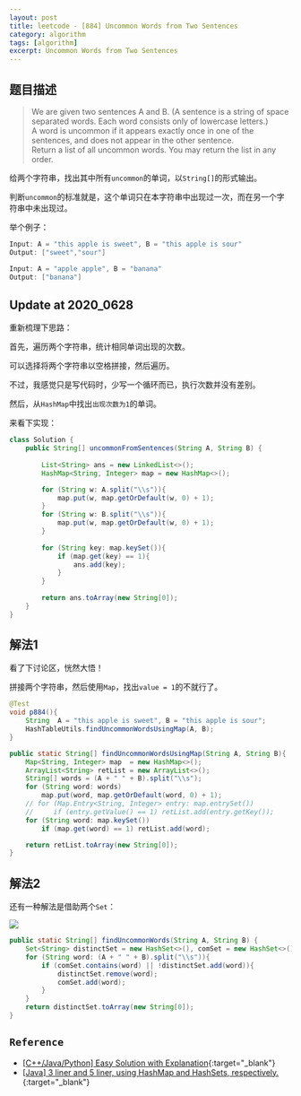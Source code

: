 ```yaml
---
layout: post
title: leetcode - [884] Uncommon Words from Two Sentences
category: algorithm
tags: [algorithm]
excerpt: Uncommon Words from Two Sentences
---
```


## 题目描述  

> We are given two sentences A and B.  (A sentence is a string of space separated words.  Each word consists only of lowercase letters.)  
> A word is uncommon if it appears exactly once in one of the sentences, and does not appear in the other sentence.  
> Return a list of all uncommon words. You may return the list in any order.  

给两个字符串，找出其中所有`uncommon`的单词，以`String[]`的形式输出。  

判断`uncommon`的标准就是，这个单词只在本字符串中出现过一次，而在另一个字符串中未出现过。  


举个例子：  

``` java
Input: A = "this apple is sweet", B = "this apple is sour"
Output: ["sweet","sour"]

Input: A = "apple apple", B = "banana"
Output: ["banana"]
```

## Update at 2020_0628  

重新梳理下思路：  

首先，遍历两个字符串，统计相同单词出现的次数。  

可以选择将两个字符串以空格拼接，然后遍历。  

不过，我感觉只是写代码时，少写一个循环而已，执行次数并没有差别。  

然后，从`HashMap`中找出`出现次数为1`的单词。  

来看下实现：  

``` java
class Solution {
    public String[] uncommonFromSentences(String A, String B) {
        
        List<String> ans = new LinkedList<>();
        HashMap<String, Integer> map = new HashMap<>();

        for (String w: A.split("\\s")){
            map.put(w, map.getOrDefault(w, 0) + 1);
        }
        for (String w: B.split("\\s")){
            map.put(w, map.getOrDefault(w, 0) + 1);
        }
        
        for (String key: map.keySet()){
            if (map.get(key) == 1){
                ans.add(key);
            }
        }
        
        return ans.toArray(new String[0]);
    }
}
```


## 解法1  

看了下讨论区，恍然大悟！  

拼接两个字符串，然后使用`Map`，找出`value = 1`的不就行了。  


``` java
@Test
void p884(){
    String  A = "this apple is sweet", B = "this apple is sour";
    HashTableUtils.findUncommonWordsUsingMap(A, B);
}

public static String[] findUncommonWordsUsingMap(String A, String B){
    Map<String, Integer> map  = new HashMap<>();
    ArrayList<String> retList = new ArrayList<>();
    String[] words = (A + " " + B).split("\\s");
    for (String word: words)
        map.put(word, map.getOrDefault(word, 0) + 1);
    // for (Map.Entry<String, Integer> entry: map.entrySet())
    //     if (entry.getValue() == 1) retList.add(entry.getKey());
    for (String word: map.keySet())
        if (map.get(word) == 1) retList.add(word);

    return retList.toArray(new String[0]);
}
```


## 解法2  

还有一种解法是借助两个`Set`：

![](https://yyc-images.oss-cn-beijing.aliyuncs.com/884_distinct_common_set.png)  

``` java
public static String[] findUncommonWords(String A, String B) {
    Set<String> distinctSet = new HashSet<>(), comSet = new HashSet<>();
    for (String word: (A + " " + B).split("\\s")){
        if (comSet.contains(word) || !distinctSet.add(word)){
            distinctSet.remove(word);
            comSet.add(word);
        }
    }
    return distinctSet.toArray(new String[0]);
}
```

## `Reference`  
- [[C++/Java/Python] Easy Solution with Explanation](https://leetcode.com/problems/uncommon-words-from-two-sentences/discuss/158967/C%2B%2BJavaPython-Easy-Solution-with-Explanation){:target="_blank"}  
- [[Java] 3 liner and 5 liner, using HashMap and HashSets, respectively. ](https://leetcode.com/problems/uncommon-words-from-two-sentences/discuss/158981/Java-3-liner-and-5-liner-using-HashMap-and-HashSets-respectively.){:target="_blank"}  